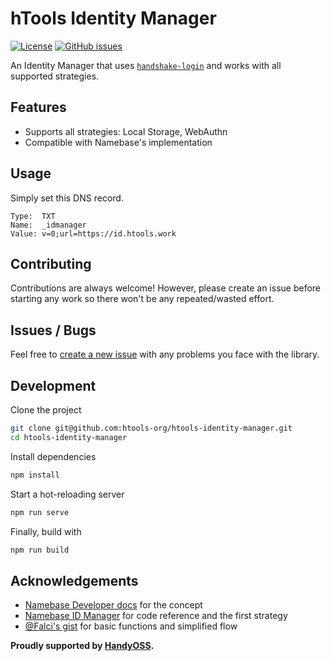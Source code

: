 # hTools Identity Manager

[![License](https://img.shields.io/npm/l/htools-identity-manager)](https://github.com/htools-org/htools-identity-manager/blob/master/LICENSE) [![GitHub issues](https://img.shields.io/github/issues/htools-org/htools-identity-manager)](https://github.com/htools-org/htools-identity-manager/issues)

An Identity Manager that uses [`handshake-login`](https://github.com/htools-org/handshake-login) and works with all supported strategies.

## Features

- Supports all strategies: Local Storage, WebAuthn
- Compatible with Namebase's implementation

## Usage

Simply set this DNS record.

```
Type:  TXT
Name:  _idmanager
Value: v=0;url=https://id.htools.work
```

## Contributing

Contributions are always welcome! However, please create an issue before starting any work so there won't be any repeated/wasted effort.

## Issues / Bugs

Feel free to [create a new issue](https://github.com/htools-org/htools-id-manager/issues/new) with any problems you face with the library.

## Development

Clone the project

```sh
git clone git@github.com:htools-org/htools-identity-manager.git
cd htools-identity-manager
```

Install dependencies

```sh
npm install
```

Start a hot-reloading server

```sh
npm run serve
```

Finally, build with

```sh
npm run build
```

## Acknowledgements

- [Namebase Developer docs](https://docs.namebase.io/handshake-login/oidc) for the concept
- [Namebase ID Manager](https://github.com/namebasehq/handshake-id-manager) for code reference and the first strategy
- [@Falci's gist](https://gist.github.com/Falci/8e12be1b9538c4521a3d312a02e4682d) for basic functions and simplified flow

**Proudly supported by [HandyOSS](https://github.com/HandyOSS/HandyGrants).**
